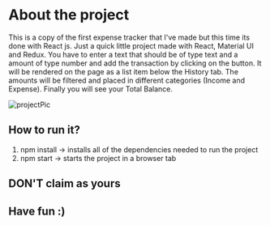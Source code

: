 # About the project

This is a copy of the first expense tracker that I've made but this time its done with React js. Just a quick little project made with React, Material UI and Redux.
You have to enter a text that should be of type text and a amount of type number and add the transaction by clicking on the button. It will be rendered on the page as a list item below the History tab. The amounts will be filtered and placed in different categories (Income and Expense). Finally you will see your Total Balance.

![projectPic](https://user-images.githubusercontent.com/79521805/136035919-603f48ef-c7da-40d8-9a68-5f1a14d718d5.jpg)

## How to run it?

1. npm install -> installs all of the dependencies needed to run the project
2. npm start -> starts the project in a browser tab

## DON'T claim as yours
## Have fun :)

